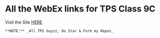 # All the WebEx links for TPS Class 9C

Visit the Site [HERE](https://v1s1t0r999.github.io/TPSClass9C)

```**NOTE:** _All TPS Guyzz, Do Star & Fork my Repos_```
